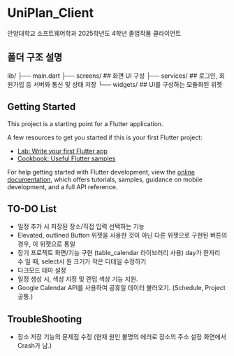 # UniPlan_Client

안양대학교 소프트웨어학과 2025학년도 4학년 졸업작품 클라이언트

## 폴더 구조 설명

lib/
├── main.dart
├── screens/ ## 화면 UI 구성
├── services/ ## 로그인, 회원가입 등 서버와 통신 및 상태 저장
└── widgets/ ## UI를 구성하는 모듈화된 위젯

## Getting Started

This project is a starting point for a Flutter application.

A few resources to get you started if this is your first Flutter project:

- [Lab: Write your first Flutter app](https://docs.flutter.dev/get-started/codelab)
- [Cookbook: Useful Flutter samples](https://docs.flutter.dev/cookbook)

For help getting started with Flutter development, view the
[online documentation](https://docs.flutter.dev/), which offers tutorials,
samples, guidance on mobile development, and a full API reference.

## TO-DO List

- 일정 추가 시 저장된 장소/직접 입력 선택하는 기능
- Elevated, outlined Button 위젯을 사용한 것이 아닌 다른 위젯으로 구현된 버튼의 경우, 이 위젯으로 통일
- 장기 프로젝트 화면/기능 구현 (table_calendar 라이브러리 사용)
  day가 한자리 수 일 때, select시 원 크기가 작은 디테일 수정하기
- 다크모드 테마 설정
- 일정 생성 시, 색상 지정 및 랜덤 색상 기능 지원.
- Google Calendar API를 사용하여 공휴일 데이터 불러오기. (Schedule, Project 공통.)

## TroubleShooting

- 장소 저장 기능의 문제점 수정 (현재 원인 불명의 에러로 장소의 주소 설정 화면에서 Crash가 남.)
